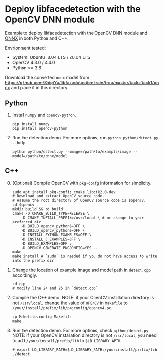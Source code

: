# Deploy libfacedetection with the OpenCV DNN module

Example to deploy libfacedetection with the OpenCV DNN module and [ONNX](https://github.com/onnx/onnx) in both Python and C++.

Envrionment tested:
- System: Ubuntu 18.04 LTS / 20.04 LTS
- OpenCV 4.3.0 / 4.4.0
- Python >= 3.6


Download the converted `onnx` model from https://github.com/ShiqiYu/libfacedetection.train/tree/master/tasks/task1/onnx and place it in this directory.

## Python
1. Install `numpy` and `opencv-python`.
    ```shell
    pip install numpy
    pip install opencv-python
    ```
2. Run the detection demo. For more options, run `python python/detect.py --help`.
    ```shell
    python python/detect.py --image=/path/to/example/image --model=/path/to/onnx/model
    ```

## C++
0. (Optional) Compile OpenCV with `pkg-confg` information for simplicity.
    ```shell
    sudo apt install pkg-config cmake libgtk2.0-dev
    # Download and extract OpenCV source code.
    # Assume the root directory of OpenCV source code is $opencv.
    cd $opencv
    mkdir build && cd build
    cmake -D CMAKE_BUILD_TYPE=RELEASE \
        -D CMAKE_INSTALL_PREFIX=/usr/local \ # or change to your preferred dir
        -D BUILD_opencv_python2=OFF \
        -D BUILD_opencv_python3=OFF \
        -D INSTALL_PYTHON_EXAMPLES=OFF \
        -D INSTALL_C_EXAMPLES=OFF \
        -D BUILD_EXAMPLES=OFF \
        -D OPENCV_GENERATE_PKGCONFIG=YES ..
    make
    make install # `sudo` is needed if you do not have access to write into the prefix dir
    ```
1. Change the location of example image and model path in `detect.cpp` accordingly.
    ```shell
    cd cpp
    # modify line 24 and 25 in `detect.cpp`
    ```
2. Compile the C++ demo. NOTE: if your OpenCV installation directory is not `/usr/local`, change the value of `OPENCV` in `Makefile` to `/your/install/prefix/lib/pkgconfig/opencv4.pc`.
    ```shell
    cp Makefile.config Makefile
    make
    ```
3. Run the detection demo. For more options, check `python/detect.py`. NOTE: if your OpenCV installation directory is not `/usr/local`, you need to add `/your/install/prefix/lib` to `$LD_LIBRARY_APTH`.
    ```shell
    # export LD_LIBRARY_PATH=$LD_LIBRARY_PATH:/your/install/prefix/lib
    ./detect
    ```